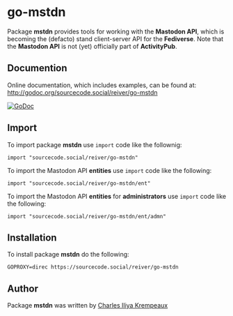 # go-mstdn

Package **mstdn** provides tools for working with the **Mastodon API**, which is becoming the (defacto) stand client-server API for the **Fediverse**.
Note that the **Mastodon API** is not (yet) officially part of **ActivityPub**.

## Documention

Online documentation, which includes examples, can be found at: http://godoc.org/sourcecode.social/reiver/go-mstdn

[![GoDoc](https://godoc.org/sourcecode.social/reiver/go-mstdn?status.svg)](https://godoc.org/sourcecode.social/reiver/go-mstdn)

## Import

To import package **mstdn** use `import` code like the follownig:
```
import "sourcecode.social/reiver/go-mstdn"
```

To import the Mastodon API **entities** use `import` code like the following:
```
import "sourcecode.social/reiver/go-mstdn/ent"
```

To import the Mastodon API **entities** for **administrators** use `import` code like the following:
```
import "sourcecode.social/reiver/go-mstdn/ent/admn"
```

## Installation

To install package **mstdn** do the following:
```
GOPROXY=direc https://sourcecode.social/reiver/go-mstdn
```

## Author

Package **mstdn** was written by [Charles Iliya Krempeaux](http://changelog.ca)

